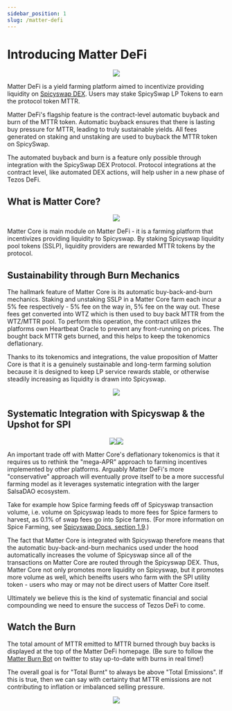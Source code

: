 ```yaml
---
sidebar_position: 1
slug: /matter-defi
---
```


# Introducing Matter DeFi

<p align="center"><img src="/img/mttr-live.png" /></p>

Matter DeFi is a yield farming platform aimed to incentivize providing liquidity on [Spicyswap DEX](/spicyswap). Users may stake SpicySwap LP Tokens to earn the protocol token MTTR. 

Matter DeFi's flagship feature is the contract-level automatic buyback and burn of the MTTR token. Automatic buyback ensures that there is lasting buy pressure for MTTR, leading to truly sustainable yields. All fees generated on staking and unstaking are used to buyback the MTTR token on SpicySwap.

The automated buyback and burn is a feature only possible through integration with the SpicySwap DEX Protocol. Protocol integrations at the contract level, like automated DEX actions, will help usher in a new phase of Tezos DeFi.

## What is Matter Core?   

<p align="center"><img style={{height: "200px"}} src="/img/mttr-token.png" /></p>

Matter Core is main module on Matter DeFi - it is a farming platform that incentivizes providing liquidity to Spicyswap. By staking Spicyswap liquidity pool tokens (SSLP), liquidity providers are rewarded MTTR tokens by the protocol.

## Sustainability through Burn Mechanics

The hallmark feature of Matter Core is its automatic buy-back-and-burn mechanics. Staking and unstaking SSLP in a Matter Core farm each incur a 5% fee respectively - 5% fee on the way in, 5% fee on the way out. These fees get converted into WTZ which is then used to buy back MTTR from the WTZ/MTTR pool. To perform this operation, the contract utilizes the platforms own Heartbeat Oracle to prevent any front-running on prices. The bought back MTTR gets burned, and this helps to keep the tokenomics deflationary. 

Thanks to its tokenomics and integrations, the value proposition of Matter Core is that it is a genuinely sustainable and long-term farming solution because it is designed to keep LP service rewards stable, or otherwise steadily increasing as liquidity is drawn into Spicyswap.

<p align="center"><img src="/img/matterdiagram.png" /></p>

## Systematic Integration with Spicyswap & the Upshot for SPI  

<p align="center"><img style={{height: "50px"}} src="/img/mttr-token.png" /><img style={{height: "50px"}} src="/img/sswap-logo-LP.png" /></p>

An important trade off with Matter Core's deflationary tokenomics is that it requires us to rethink the "mega-APR" approach to farming incentives implemented by other platforms. Arguably Matter DeFi's more "conservative" approach will eventually prove itself to be a more successful farming model as it leverages systematic integration with the larger SalsaDAO ecosystem. 

Take for example how Spice farming feeds off of Spicyswap transaction volume, i.e. volume on Spicyswap leads to more fees for Spice farmers to harvest, as 0.1% of swap fees go into Spice farms. (For more information on Spice Farming, see [Spicyswap Docs, section 1.9](/SPI).) 

The fact that Matter Core is integrated with Spicyswap therefore means that the automatic buy-back-and-burn mechanics used under the hood automatically increases the volume of Spicyswap since all of the transactions on Matter Core are routed through the Spicyswap DEX. Thus, Matter Core not only promotes more liquidity on Spicyswap, but it promotes more volume as well, which beneifts users who farm with the SPI utility token - users who may or may not be direct users of Matter Core itself. 

Ultimately we believe this is the kind of systematic financial and social compounding we need to ensure the success of Tezos DeFi to come.

## Watch the Burn

The total amount of MTTR emitted to MTTR burned through buy backs is displayed at the top of the Matter DeFi homepage. (Be sure to follow the [Matter Burn Bot](https://twitter.com/MatterBurnBot) on twitter to stay up-to-date with burns in real time!)

The overall goal is for "Total Burnt" to always be above "Total Emissions". If this is true, then we can say with certainty that MTTR emissions are not contributing to inflation or imbalanced selling pressure.

<p align="center"><img src="/img/matterburnstats.png" /></p>
